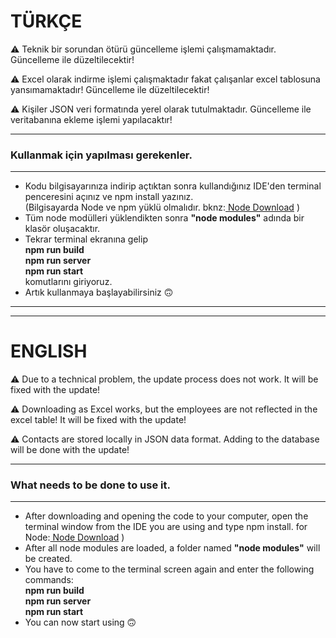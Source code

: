 <h1><strong>TÜRKÇE</strong></h1>
<p>&#9888 Teknik bir sorundan ötürü güncelleme işlemi çalışmamaktadır. Güncelleme ile düzeltilecektir!  </p>
<p>&#9888 Excel olarak indirme işlemi çalışmaktadır fakat çalışanlar excel tablosuna yansımamaktadır! Güncelleme ile düzeltilecektir! </p>
<p>&#9888 Kişiler JSON veri formatında yerel olarak tutulmaktadır. Güncelleme ile veritabanına ekleme işlemi yapılacaktır! </p>
<hr>
<h3><strong> Kullanmak için yapılması gerekenler. </strong></h3>
<hr>
<ul>
	<li>Kodu bilgisayarınıza indirip açtıktan sonra kullandığınız IDE'den terminal penceresini açınız ve npm install yazınız. <br>(Bilgisayarda Node ve npm yüklü olmalıdır. bknz:<a href='https://nodejs.org/en/' target='_blank'> Node Download</a> ) </li>	
	<li>Tüm node modülleri yüklendikten sonra <b>"node modules"</b> adında bir klasör oluşacaktır. </li>
	<li>Tekrar terminal ekranına gelip <br>
		<b>npm run build</b> <br>
		<b>npm run server</b> <br>
		<b>npm run start</b> <br> 
		komutlarını giriyoruz.</li>
	<li>Artık kullanmaya başlayabilirsiniz &#128579; </li>
</ul>

<hr><hr><h1><strong>ENGLISH</strong></h1>
<p>&#9888 Due to a technical problem, the update process does not work. It will be fixed with the update!  </p>
<p>&#9888 Downloading as Excel works, but the employees are not reflected in the excel table! It will be fixed with the update! </p>
<p>&#9888 Contacts are stored locally in JSON data format. Adding to the database will be done with the update! </p>
<hr>
<h3><strong> What needs to be done to use it. </strong></h3>
<hr>
<ul>
	<li>After downloading and opening the code to your computer, open the terminal window from the IDE you are using and type npm install. for Node:<a href='https://nodejs.org/en/' target='_blank'> Node Download</a> ) </li>	
	<li>After all node modules are loaded, a folder named <b>"node modules"</b> will be created. </li>
	<li>You have to come to the terminal screen again and enter the following commands: <br>
		<b>npm run build</b> <br>
		<b>npm run server</b> <br>
		<b>npm run start</b> </li>
	<li>You can now start using &#128579; </li>
</ul>
